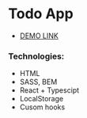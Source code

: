 # Todo App

- [DEMO LINK](https://matvii1.github.io/todo-app/)

<h3>Technologies:</h3>

 - HTML
 - SASS, BEM
 - React + Typescipt
 - LocalStorage
 - Cusom hooks
